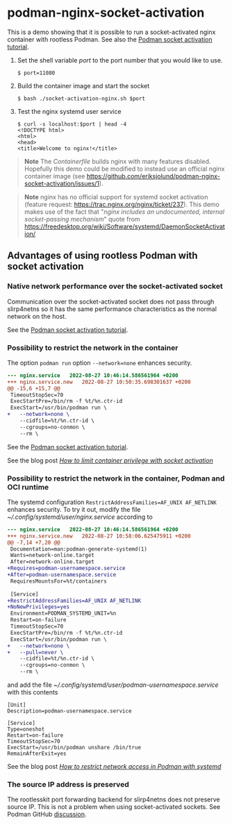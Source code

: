 # podman-nginx-socket-activation

This is a demo showing that it is possible to run a socket-activated nginx container with rootless Podman. See also the [Podman socket activation tutorial](https://github.com/containers/podman/blob/main/docs/tutorials/socket_activation.md).

1. Set the shell variable _port_ to the port number that you would like to use.
   ```
   $ port=11080
   ```
2. Build the container image and start the socket
   ```
   $ bash ./socket-activation-nginx.sh $port
   ```
3. Test the nginx systemd user service
   ```
   $ curl -s localhost:$port | head -4
   <!DOCTYPE html>
   <html>
   <head>
   <title>Welcome to nginx!</title>
   ```

> **Note**
> The _Containerfile_ builds nginx with many features disabled. Hopefully this demo could be modified to instead use an official nginx container image (see https://github.com/eriksjolund/podman-nginx-socket-activation/issues/1).

> **Note**
> nginx has no official support for systemd socket activation (feature request: https://trac.nginx.org/nginx/ticket/237). This demo makes use of the fact that "_nginx includes an undocumented, internal socket-passing mechanism_" quote from https://freedesktop.org/wiki/Software/systemd/DaemonSocketActivation/

## Advantages of using rootless Podman with socket activation

### Native network performance over the socket-activated socket
Communication over the socket-activated socket does not pass through slirp4netns so it has the same performance characteristics as the normal network on the host.

See the [Podman socket activation tutorial](https://github.com/containers/podman/blob/main/docs/tutorials/socket_activation.md#native-network-performance-over-the-socket-activated-socket).

### Possibility to restrict the network in the container

The option `podman run` option `--network=none` enhances security.

``` diff
--- nginx.service	2022-08-27 10:46:14.586561964 +0200
+++ nginx.service.new	2022-08-27 10:50:35.698301637 +0200
@@ -15,6 +15,7 @@
 TimeoutStopSec=70
 ExecStartPre=/bin/rm -f %t/%n.ctr-id
 ExecStart=/usr/bin/podman run \
+	--network=none \
 	--cidfile=%t/%n.ctr-id \
 	--cgroups=no-conmon \
 	--rm \
```

See the [Podman socket activation tutorial](https://github.com/containers/podman/blob/main/docs/tutorials/socket_activation.md#disabling-the-network-with---networknone).

See the blog post [_How to limit container privilege with socket activation_](https://www.redhat.com/sysadmin/socket-activation-podman)

### Possibility to restrict the network in the container, Podman and OCI runtime

The systemd configuration `RestrictAddressFamilies=AF_UNIX AF_NETLINK` enhances security. 
To try it out, modify the file _~/.config/systemd/user/nginx.service_ according to

``` diff
--- nginx.service	2022-08-27 10:46:14.586561964 +0200
+++ nginx.service.new	2022-08-27 10:58:06.625475911 +0200
@@ -7,14 +7,20 @@
 Documentation=man:podman-generate-systemd(1)
 Wants=network-online.target
 After=network-online.target
+Requires=podman-usernamespace.service
+After=podman-usernamespace.service
 RequiresMountsFor=%t/containers
 
 [Service]
+RestrictAddressFamilies=AF_UNIX AF_NETLINK
+NoNewPrivileges=yes
 Environment=PODMAN_SYSTEMD_UNIT=%n
 Restart=on-failure
 TimeoutStopSec=70
 ExecStartPre=/bin/rm -f %t/%n.ctr-id
 ExecStart=/usr/bin/podman run \
+	--network=none \
+	--pull=never \
 	--cidfile=%t/%n.ctr-id \
 	--cgroups=no-conmon \
 	--rm \
```
and add the file _~/.config/systemd/user/podman-usernamespace.service_ with this contents

```
[Unit]
Description=podman-usernamespace.service

[Service]
Type=oneshot
Restart=on-failure
TimeoutStopSec=70
ExecStart=/usr/bin/podman unshare /bin/true
RemainAfterExit=yes
```

See the blog post [_How to restrict network access in Podman with systemd_](https://www.redhat.com/sysadmin/podman-systemd-limit-access)

### The source IP address is preserved

The rootlesskit port forwarding backend for slirp4netns does not preserve source IP. 
This is not a problem when using socket-activated sockets. See Podman GitHub [discussion](https://github.com/containers/podman/discussions/10472).
